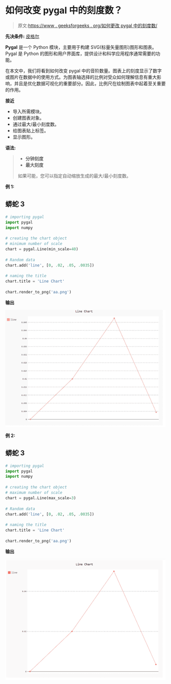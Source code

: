 # 如何改变 pygal 中的刻度数？

> 原文:[https://www . geeksforgeeks . org/如何更改 pygal 中的刻度数/](https://www.geeksforgeeks.org/how-to-change-number-of-scales-in-pygal/)

**先决条件:** [皮格尔](http://www.pygal.org/en/stable/)

**Pygal** 是一个 Python 模块，主要用于构建 SVG(标量矢量图形)图形和图表。Pygal 是 Python 的图形和用户界面库，提供设计和科学应用程序通常需要的功能。

在本文中，我们将看到如何改变 pygal 中的音阶数量。图表上的刻度显示了数字或图片在数据中的使用方式。为图表轴选择的比例对受众如何理解信息有重大影响，并且是优化数据可视化的重要部分。因此，比例尺在绘制图表中起着至关重要的作用。

**接近**

*   导入所需模块。
*   创建图表对象。
*   通过最大/最小刻度数。
*   给图表贴上标签。
*   显示图形。

**语法:**

> *   **分钟刻度**
> *   **最大刻度**
> 
> 如果可能，您可以指定自动缩放生成的最大/最小刻度数。

**例 1:**

## 蟒蛇 3

```py
# importing pygal
import pygal
import numpy

# creating the chart object
# minimum number of scale
chart = pygal.Line(min_scale=40)

# Random data
chart.add('line', [0, .02, .05, .0035])

# naming the title
chart.title = 'Line Chart'

chart.render_to_png('aa.png')
```

**输出**

![](img/1567062ac916d72a794be381ae3b59a6.png)

**例 2:**

## 蟒蛇 3

```py
# importing pygal
import pygal
import numpy

# creating the chart object
# maximum number of scale
chart = pygal.Line(max_scale=3)

# Random data
chart.add('line', [0, .02, .05, .0035])

# naming the title
chart.title = 'Line Chart'

chart.render_to_png('aa.png')
```

**输出**

![](img/7bd44734502fc37f396e4115af57b10b.png)